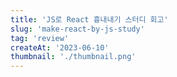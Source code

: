 ```yaml
---
title: 'JS로 React 흉내내기 스터디 회고'
slug: 'make-react-by-js-study'
tag: 'review'
createAt: '2023-06-10'
thumbnail: './thumbnail.png'
---
```

